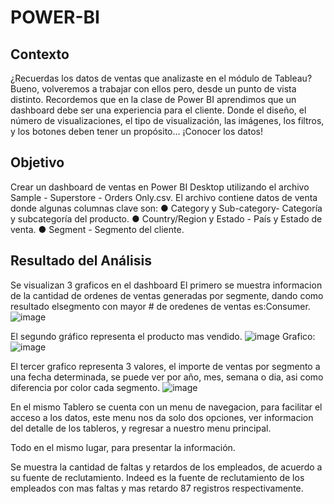 # POWER-BI
## Contexto
¿Recuerdas los datos de ventas que analizaste en el módulo de Tableau? Bueno,
volveremos a trabajar con ellos pero, desde un punto de vista distinto. Recordemos que en
la clase de Power BI aprendimos que un dashboard debe ser una experiencia para el
cliente. Donde el diseño, el número de visualizaciones, el tipo de visualización, las
imágenes, los filtros, y los botones deben tener un propósito… ¡Conocer los datos!
## Objetivo
Crear un dashboard de ventas en Power BI Desktop utilizando el archivo Sample -
Superstore - Orders Only.csv. El archivo contiene datos de venta donde algunas columnas
clave son:
● Category y Sub-category- Categoría y subcategoría del producto.
● Country/Region y Estado - País y Estado de venta.
● Segment - Segmento del cliente.

## Resultado del Análisis
Se visualizan 3 graficos en el dashboard
El primero se muestra informacion de la cantidad de ordenes de ventas generadas por segmente, dando como resultado elsegmento con mayor # de oredenes de ventas es:Consumer.
![image](https://github.com/user-attachments/assets/6122c1fe-5557-4ddf-b8c5-e73182ff0fec)

El segundo gráfico representa el producto mas vendido.
![image](https://github.com/user-attachments/assets/cc2afe25-ac56-4088-ba3a-da5bdfe6b69e)
Grafico:
![image](https://github.com/user-attachments/assets/0111915e-60a6-49b5-a9c1-90724f26da11)

El tercer grafico representa 3 valores, el importe de ventas por segmento a una fecha determinada, se puede ver por año, mes, semana o dia, asi como diferencia por color cada segmento.
![image](https://github.com/user-attachments/assets/ee77fa78-6c96-4c91-b1ea-c3baa20c4c1d)

En el mismo Tablero se cuenta con un menu de navegacion, para facilitar el acceso a los datos, este menu nos da solo dos opciones, ver informacion del detalle de los tableros, y regresar a nuestro menu principal.

Todo en el mismo lugar, para presentar la información.






Se muestra la cantidad de faltas y retardos de los empleados, de acuerdo a su fuente de reclutamiento. Indeed es la fuente de reclutamiento de los empleados con mas faltas y mas retardo 87 registros respectivamente.
